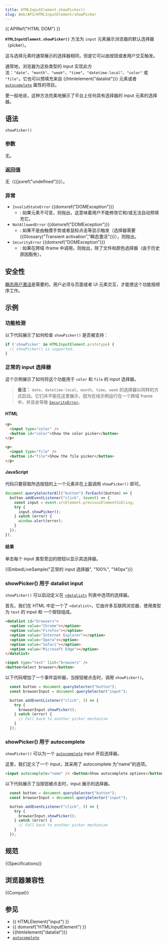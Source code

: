 ```yaml
---
title: HTMLInputElement.showPicker()
slug: Web/API/HTMLInputElement/showPicker
---
```


{{ APIRef("HTML DOM") }}

**`HTMLInputElement.showPicker()`** 方法为 `input` 元素展示浏览器的默认选择器（picker）。

这与选择元素时通常展示的选择器相同，但是它可以由按钮或者用户交互触发。

通常地，浏览器为这些类型的 input 实现此方法：`"date"`、`"month"`、`"week"`、`"time"`、`"datetime-local"`、`"color"` 或 `"file"`。它也可以预填充来自 {{htmlelement("datalist")}} 元素或者 [`autocomplete`](/zh-CN/docs/Web/HTML/Attributes/autocomplete) 属性的项目。

更一般地说，这种方法完美地展示了平台上任何具有选择器的 input 元素的选择器。

## 语法

```js-nolint
showPicker()
```

### 参数

无。

### 返回值

无（{{jsxref("undefined")}}）。

### 异常

- `InvalidStateError` {{domxref("DOMException")}}
  - : 如果元素不可变，则抛出，这意味着用户不能修改它和/或无法自动预填充它。
- `NotAllowedError` {{domxref("DOMException")}}
  - : 如果不是由触摸手势或者鼠标点击等显示触发（选择器需要{{Glossary("Transient activation","瞬态激活")}}），则抛出。
- `SecurityError` {{domxref("DOMException")}}
  - : 如果在跨域 iframe 中调用，则抛出，除了文件和颜色选择器（由于历史原因豁免）。

## 安全性

[瞬态用户激活](/zh-CN/docs/Web/Security/User_activation)是需要的。用户必须与页面或者 UI 元素交互，才能使这个功能按顺序工作。

## 示例

### 功能检测

以下代码展示了如何检查 `showPicker()` 是否被支持：

```js
if ('showPicker' in HTMLInputElement.prototype) {
  // showPicker() is supported.
}
```

### 正常的 input 选择器

这个示例展示了如何将这个功能用于 `color` 和 `file` 的 input 选择器。

> **备注：** `date`、`datetime-local`、`month`、`time`、`week` 的选择器以同样的方式启动。它们并不能在这里展示，因为在线示例运行在一个跨域 frame 中，并且会导致 [`SecurityError`](#安全性)。

#### HTML

```html
<p>
  <input type="color" />
  <button id="color">Show the color picker</button>
</p>

<p>
  <input type="file" />
  <button id="file">Show the file picker</button>
</p>
```

#### JavaScript

代码只要获取所选按钮的上一个元素并在上面调用 `showPicker()` 即可。

```js
document.querySelectorAll("button").forEach((button) => {
  button.addEventListener("click", (event) => {
    const input = event.srcElement.previousElementSibling;
    try {
      input.showPicker();
    } catch (error) {
      window.alert(error);
    }
  });
});
```

#### 结果

单击每个 input 类型旁边的按钮以显示其选择器。

{{EmbedLiveSample("正常的 input 选择器", "100%", "140px")}}

### showPicker() 用于 datalist input

`showPicker()` 可以启动定义在 [`<datalist>`](/zh-CN/docs/Web/HTML/Element/datalist) 列表中选项的选择器。

首先，我们在 HTML 中定一个了 `<datalist>`，它由许多互联网浏览器、使用类型为 `text` 的 input 和 一个按钮组成。

```html
<datalist id="browsers">
  <option value="Chrome"></option>
  <option value="Firefox"></option>
  <option value="Internet Explorer"></option>
  <option value="Opera"></option>
  <option value="Safari"></option>
  <option value="Microsoft Edge"></option>
</datalist>

<input type="text" list="browsers" />
<button>Select browser</button>
```

以下代码增加了一个事件监听器，当按钮被点击时，调用 `showPicker()`。

```js
  const button = document.querySelector("button");
  const browserInput = document.querySelector("input");

  button.addEventListener("click", () => {
    try {
      browserInput.showPicker();
    } catch (error) {
      // Fall back to another picker mechanism
    }
  });
```

### showPicker() 用于 autocomplete

`showPicker()` 可以为一个 [`autocomplete`](/zh-CN/docs/Web/HTML/Attributes/autocomplete) input 开启选择器。

这里，我们定义了一个 input，其采用了 autocomplete 为“name”的选项。

```html
<input autocomplete="name" /> <button>Show autocomplete options</button>
```

以下代码展示了当按钮被点击时，input 展示的选择器。

```js
  const button = document.querySelector("button");
  const browserInput = document.querySelector("input");

  button.addEventListener("click", () => {
    try {
      browserInput.showPicker();
    } catch (error) {
      // Fall back to another picker mechanism
    }
  });
```

## 规范

{{Specifications}}

## 浏览器兼容性

{{Compat}}

## 参见

- {{ HTMLElement("input") }}
- {{ domxref("HTMLInputElement") }}
- {{htmlelement("datalist")}}
- [`autocomplete`](/zh-CN/docs/Web/HTML/Attributes/autocomplete)
